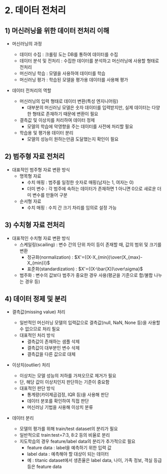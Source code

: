 # 2. 데이터 전처리

## 1) 머신러닝을 위한 데이터 전처리 이해

- 머신러닝의 과정
    - 데이터 수집 : 크롤링 도는 DB를 통하여 데이터를 수집
    - 데이터 분석 및 전처리 : 수집한 데이터를 분석하고 머신러닝에 사용할 형태로 전처리
    - 머신러닝 학습 : 모델을 사용하여 데이터를 학습
    - 머신러닝 평가 : 학습된 모델을 평가용 데이터를 사용해 평가

- 데이터 전처리의 역할
    - 머신러닝의 입력 형태로 데이터 변환(특성 엔지니어링)
        - 대부분의 머신러닝 모델은 숫자 데이터를 입력받지만, 실제 데이터는 다양한 형태로 존재하기 때문에 변환이 필요
    - 결측값 및 이상치를 처리하여 데이터 정제
        - 모델의 학습에 악영향을 주는 데이터를 사전에 처리할 필요
    - 학습용 및 평가용 데이터 분리
        - 모델의 성능이 원하는만큼 도달했는지 확인이 필요

## 2) 범주형 자료 전처리

- 대표적인 범주형 자료 변환 방식
    - 명목형 자료
        - 수치 매핑 : 범주를 일정한 숫자로 매핑(남자는 1, 여자는 0)
        - 더미 변수 : 각 범주에 속하는 데이터가 존재하면 1 아니면 0으로 새로운 더미 변수를 만들어 구분
    - 순서형 자료
        - 수치 매핑 : 수치 간 크기 차리를 임의로 설정 가능

## 3) 수치형 자료 전처리

- 대표적인 수치형 자료 변환 방식
    - 스케일링(scailing) : 변수 간의 단위 차이 등이 존재할 때, 값의 범위 및 크기를 변환
        - 정규화(normalization) : $X'={(X-X_{min})\over(X_{max}-X_{min})}$
        - 표준화(standardization) : $X'={(X-\bar{X})\over\sigma}$
    - 범주화 : 변수의 값보다 범주가 중요한 경우 사용(평균을 기준으로 합/불합 나누는 경우 등)
    

## 4) 데이터 정제 및 분리

- 결측값(missing value) 처리
    - 일반적인 머신러닝 모델의 입력값으로 결측값(null, NaN, None 등)을 사용할 수 없으므로 처리 필요
    - 대표적인 처리 방식
        - 결측값이 존재하는 샘플 삭제
        - 결측값이 대부분인 변수 삭제
        - 결측값을 다른 값으로 대체
        
- 이상치(outlier) 처리
    - 이상치는 모델 성능의 저하를 가져오므로 제거가 필요
    - 단, 해당 값이 이상치인지 판단하는 기준이 중요함
    - 대표적인 판단 방식
        - 통계량(카이제곱검정, IQR 등)을 사용해 판단
        - 데이터 분포를 확인하여 직접 판단
        - 머신러닝 기법을 사용해 이상치 분류
        
- 데이터 분리
    - 모델의 평가를 위해 train/test dataset의 분리가 필요
    - 일반적으로 train:test=7:3, 8:2 등의 비율로 분리
    - 지도학습의 경우 feature/label data의 분리가 추가적으로 필요
        - feature data : label을 예측하기 위한 입력 값
        - label data : 예측해야 할 대상이 되는 데이터
        - 예 : titanic dataset에서 생존율은 label data, 나이, 가족 정보, 객실 등급 등은 feature data
